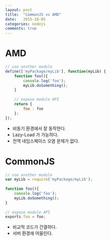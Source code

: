 ```yaml
---
layout: post
title:  "CommonJS vs AMD"
date:   2015-10-05
categories: nodejs
comments: true
---
```


# AMD

```javascript
// use another module
define(['myPackage/myLib'], function(myLib) {
    function foo(){
        console.log('foo');
        myLib.doSomething();
    }
 
    // expose module API
    return {
        foo : foo
    };
});
```

* 비동기 환경에서 잘 동작한다.
* Lazy-Load 가 가능하다.
* 전역 네임스페이스 오염 문제가 없다.


# CommonJS

```javascript
// use another module
var myLib = require('myPackage/myLib');
 
function foo(){
    console.log('foo');
    myLib.doSomething();
}
 
// expose module API
exports.foo = foo;
```

* 비교적 코드가 간결하다.
* 서버 환경에 어울린다.